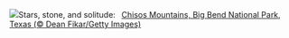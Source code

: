 ![](https://www.bing.com/th?id=OHR.BigBendChisos_EN-US9433220487_UHD.jpg&w=1000)Stars, stone, and solitude:&nbsp;&ensp;[Chisos Mountains, Big Bend National Park, Texas (© Dean Fikar/Getty Images)](https://www.bing.com/th?id=OHR.BigBendChisos_EN-US9433220487_UHD.jpg)
<br><br/>
